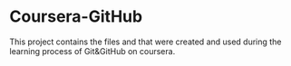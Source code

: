 # Coursera-GitHub
This project contains the files and that were created and used during the learning process of Git&amp;GitHub on coursera.
